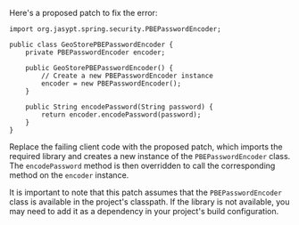 Here's a proposed patch to fix the error:
```
import org.jasypt.spring.security.PBEPasswordEncoder;

public class GeoStorePBEPasswordEncoder {
    private PBEPasswordEncoder encoder;

    public GeoStorePBEPasswordEncoder() {
        // Create a new PBEPasswordEncoder instance
        encoder = new PBEPasswordEncoder();
    }

    public String encodePassword(String password) {
        return encoder.encodePassword(password);
    }
}
```
Replace the failing client code with the proposed patch, which imports the required library and creates a new instance of the `PBEPasswordEncoder` class. The `encodePassword` method is then overridden to call the corresponding method on the `encoder` instance.

It is important to note that this patch assumes that the `PBEPasswordEncoder` class is available in the project's classpath. If the library is not available, you may need to add it as a dependency in your project's build configuration.